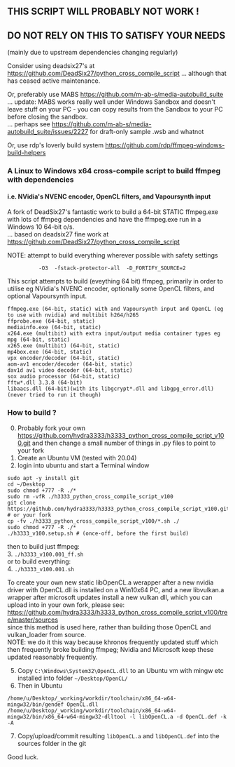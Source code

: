 ## THIS SCRIPT WILL PROBABLY NOT WORK !   
## DO NOT RELY ON THIS TO SATISFY YOUR NEEDS
(mainly due to upstream dependencies changing regularly)  

Consider using deadsix27's at https://github.com/DeadSix27/python_cross_compile_script ... although that has ceased active maintenance.  

Or, preferably use MABS https://github.com/m-ab-s/media-autobuild_suite   
... update: MABS works really well under Windows Sandbox and doesn't leave stuff on your PC - you can copy results from the Sandbox to your PC before closing the sandbox.   
... perhaps see https://github.com/m-ab-s/media-autobuild_suite/issues/2227 for draft-only sample .wsb and whatnot

Or, use rdp's loverly build system https://github.com/rdp/ffmpeg-windows-build-helpers


### A Linux to Windows x64 cross-compile script to build ffmpeg with dependencies   
#### i.e. NVidia's NVENC encoder, OpenCL filters, and Vapoursynth input

A fork of DeadSix27's fantastic work to build a 64-bit STATIC ffmpeg.exe with lots of ffmpeg dependencies and have the ffmpeg.exe run in a Windows 10 64-bit o/s.  
... based on deadsix27 fine work at https://github.com/DeadSix27/python_cross_compile_script  

NOTE: attempt to build everything wherever possible with safety settings
```
          -O3  -fstack-protector-all  -D_FORTIFY_SOURCE=2
```

This script attempts to build (eveything 64 bit) ffmpeg, primarily in order to utilise eg NVidia's NVENC encoder, optionally some OpenCL filters, and optional Vapoursynth input.

```
ffmpeg.exe (64-bit, static) with and Vapoursynth input and OpenCL (eg to use with nvidia) and multibit h264/h265
ffprobe.exe (64-bit, static)
mediainfo.exe (64-bit, static)
x264.exe (multibit) with extra input/output media container types eg mpg (64-bit, static)
x265.exe (multibit) (64-bit, static)
mp4box.exe (64-bit, static)
vpx encoder/decoder (64-bit, static)
aom-av1 encoder/decoder (64-bit, static)
dav1d av1 video decoder (64-bit, static)
sox audio processor (64-bit, static)
fftw*.dll 3.3.8 (64-bit)
libaacs.dll (64-bit)(with its libgcrypt*.dll and libgpg_error.dll) (never tried to run it though)
```

### How to build ?

0. Probably fork your own https://github.com/hydra3333/h3333_python_cross_compile_script_v100.git and then change a small number of things in .py files to point to your fork   
1. Create an Ubuntu VM (tested with 20.04)   
2. login into ubuntu and start a Terminal window   
```
sudo apt -y install git
cd ~/Desktop
sudo chmod +777 -R ./*
sudo rm -vfR ./h3333_python_cross_compile_script_v100
git clone https://github.com/hydra3333/h3333_python_cross_compile_script_v100.git # or your fork
cp -fv ./h3333_python_cross_compile_script_v100/*.sh ./
sudo chmod +777 -R ./*
./h3333_v100.setup.sh # (once-off, before the first build)
```
then to build just ffmpeg:    
3. `./h3333_v100.001_ff.sh`    
or to build everything:    
4. `./h3333_v100.001.sh`    

To create your own new static libOpenCL.a werapper after a new nvidia driver with OpenCL.dll is installed on a Win10x64 PC,
and a new libvulkan.a wrapper after microsoft updates install a new vulkan dll, which you can upload into in your own fork, please see:  
https://github.com/hydra3333/h3333_python_cross_compile_script_v100/tree/master/sources   
since this method is used here, rather than building those OpenCL and vulkan_loader from source.   
NOTE: we do it this way because khronos frequently updated stuff which then frequently broke building ffmpeg; Nvidia and Microsoft keep these updated reasonably frequently.   

5. Copy `C:\Windows\System32\OpenCL.dll` to an Ubuntu vm with mingw etc installed into folder `~/Desktop/OpenCL/`   
6. Then in Ubuntu    
```
/home/u/Desktop/_working/workdir/toolchain/x86_64-w64-mingw32/bin/gendef OpenCL.dll
/home/u/Desktop/_working/workdir/toolchain/x86_64-w64-mingw32/bin/x86_64-w64-mingw32-dlltool -l libOpenCL.a -d OpenCL.def -k -A
```   
7. Copy/upload/commit resulting `libOpenCL.a` and `libOpenCL.def` into the sources folder in the git   


Good luck.

